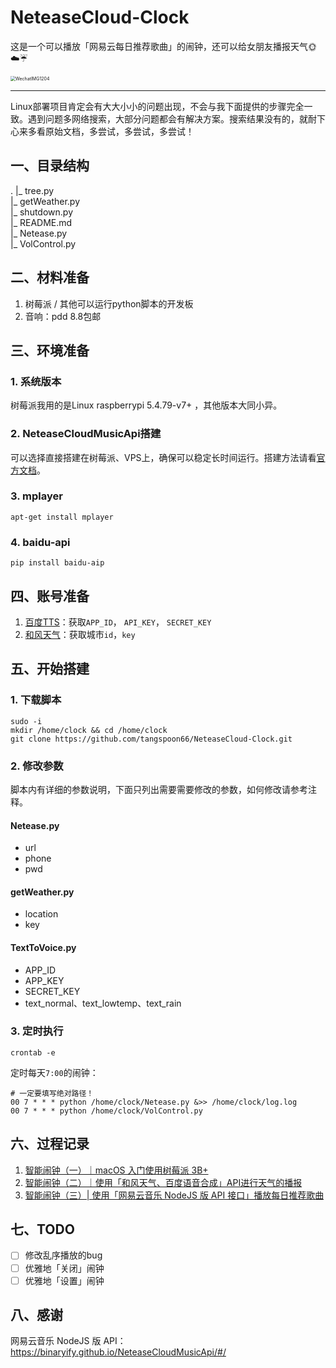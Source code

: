 # NeteaseCloud-Clock
这是一个可以播放「网易云每日推荐歌曲」的闹钟，还可以给女朋友播报天气🌞☁️☔️

<img src="https://picbed.tangspoon.cn/uPic/WechatIMG1204.jpeg" alt="WechatIMG1204" style="zoom:50%;" />

----

Linux部署项目肯定会有大大小小的问题出现，不会与我下面提供的步骤完全一致。遇到问题多网络搜索，大部分问题都会有解决方案。搜索结果没有的，就耐下心来多看原始文档，多尝试，多尝试，多尝试！

## 一、目录结构

.
|_ tree.py<br/>
|_ getWeather.py<br/>
|_ shutdown.py<br/>
|_ README.md<br/>
|_ Netease.py<br/>
|_ VolControl.py

## 二、材料准备

1. 树莓派 / 其他可以运行python脚本的开发板
2. 音响：pdd 8.8包邮

## 三、环境准备

### 1. 系统版本

树莓派我用的是Linux raspberrypi 5.4.79-v7+ ，其他版本大同小异。

### 2. NeteaseCloudMusicApi搭建

可以选择直接搭建在树莓派、VPS上，确保可以稳定长时间运行。搭建方法请看[官方文档](https://binaryify.github.io/NeteaseCloudMusicApi/#/?id=%e5%ae%89%e8%a3%85)。

### 3. mplayer

```
apt-get install mplayer
```

### 4. baidu-api

```
pip install baidu-aip
```

## 四、账号准备

1. [百度TTS](https://ai.baidu.com/tech/speech/tts)：获取`APP_ID`， `API_KEY`， `SECRET_KEY`
2. [和风天气](https://www.qweather.com/)：获取城市`id`，`key`

## 五、开始搭建

### 1. 下载脚本

```
sudo -i
mkdir /home/clock && cd /home/clock
git clone https://github.com/tangspoon66/NeteaseCloud-Clock.git
```

### 2. 修改参数

脚本内有详细的参数说明，下面只列出需要需要修改的参数，如何修改请参考注释。

#### Netease.py

- url
- phone
- pwd

#### getWeather.py

- location
- key

#### TextToVoice.py

- APP_ID
- APP_KEY
- SECRET_KEY
- text_normal、text_lowtemp、text_rain

### 3. 定时执行

```
crontab -e
```

定时每天`7:00`的闹钟：

```
# 一定要填写绝对路径！
00 7 * * * python /home/clock/Netease.py &>> /home/clock/log.log
00 7 * * * python /home/clock/VolControl.py
```

## 六、过程记录

1. [智能闹钟（一）｜macOS 入门使用树莓派 3B+](https://blog.tangspoon.cn/2020/12/19/%E6%99%BA%E8%83%BD%E9%97%B9%E9%92%9F%EF%BC%88%E4%B8%80%EF%BC%89%EF%BD%9CmacOS%E5%85%A5%E9%97%A8%E4%BD%BF%E7%94%A8%E6%A0%91%E8%8E%93%E6%B4%BE3B/#more)
2. [智能闹钟（二）｜使用「和风天气、百度语音合成」API进行天气的播报](http://localhost:4000/2020/12/21/%E6%99%BA%E8%83%BD%E9%97%B9%E9%92%9F%EF%BC%88%E4%BA%8C%EF%BC%89%EF%BD%9C%E4%BD%BF%E7%94%A8%E3%80%8C%E5%92%8C%E9%A3%8E%E5%A4%A9%E6%B0%94%E3%80%81%E7%99%BE%E5%BA%A6%E8%AF%AD%E9%9F%B3%E5%90%88%E6%88%90%E3%80%8DAPI%E8%BF%9B%E8%A1%8C%E5%A4%A9%E6%B0%94%E7%9A%84%E6%92%AD%E6%8A%A5/#more)
3. [智能闹钟（三）| 使用「网易云音乐 NodeJS 版 API 接口」播放每日推荐歌曲](https://blog.tangspoon.cn/2020/12/22/%E6%99%BA%E8%83%BD%E9%97%B9%E9%92%9F%EF%BC%88%E4%B8%89%EF%BC%89%7C%20%E4%BD%BF%E7%94%A8%E3%80%8C%E7%BD%91%E6%98%93%E4%BA%91%E9%9F%B3%E4%B9%90NodeJS%E7%89%88API%E6%8E%A5%E5%8F%A3%E3%80%8D%E8%8E%B7%E5%8F%96%E6%AF%8F%E6%97%A5%E6%8E%A8%E8%8D%90%E6%AD%8C%E6%9B%B2/#more)

## 七、TODO

- [ ] 修改乱序播放的bug
- [ ] 优雅地「关闭」闹钟
- [ ] 优雅地「设置」闹钟

## 八、感谢

网易云音乐 NodeJS 版 API：https://binaryify.github.io/NeteaseCloudMusicApi/#/

